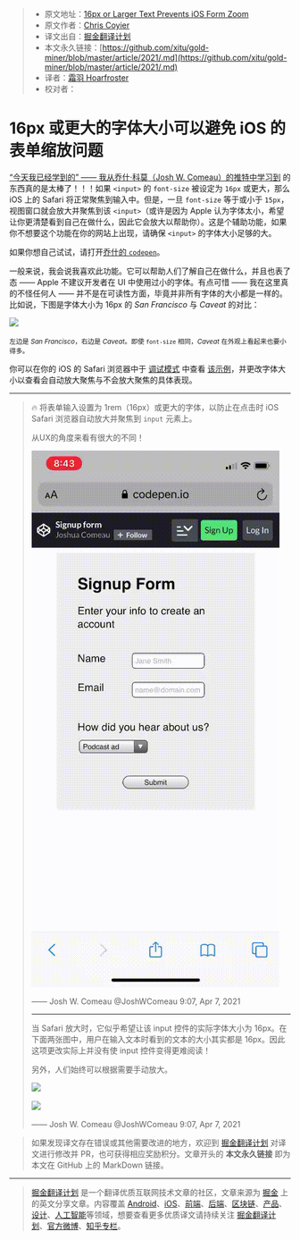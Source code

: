 > * 原文地址：[16px or Larger Text Prevents iOS Form Zoom](https://css-tricks.com/16px-or-larger-text-prevents-ios-form-zoom/)
> * 原文作者：[Chris Coyier ](https://css-tricks.com/author/chriscoyier/)
> * 译文出自：[掘金翻译计划](https://github.com/xitu/gold-miner)
> * 本文永久链接：[https://github.com/xitu/gold-miner/blob/master/article/2021/.md](https://github.com/xitu/gold-miner/blob/master/article/2021/.md)
> * 译者：[霜羽 Hoarfroster](https://github.com/PassionPenguin)
> * 校对者：

# 16px 或更大的字体大小可以避免 iOS 的表单缩放问题

[“今天我已经学到的” —— 我从乔什·科莫（Josh W. Comeau）的推特中学习到](https://twitter.com/joshwcomeau/status/1379782931116351490?s=12) 的东西真的是太棒了！！！如果 `<input>` 的 `font-size` 被设定为 `16px` 或更大，那么 iOS 上的 Safari 将正常聚焦到输入中。但是，一旦 `font-size` 等于或小于 `15px`，视图窗口就会放大并聚焦到该 `<input>`（或许是因为 Apple 认为字体太小，希望让你更清楚看到自己在做什么，因此它会放大以帮助你）。这是个辅助功能，如果你不想要这个功能在你的网站上出现，请确保 `<input>` 的字体大小足够的大。

如果你想自己试试，请打开[乔什的 `codepen`](https://codepen.io/joshwcomeau/pen/VwPMPZo)。

一般来说，我会说我喜欢此功能。它可以帮助人们了解自己在做什么，并且也表了态 —— Apple 不建议开发者在 UI 中使用过小的字体。有点可惜 —— 我在这里真的不怪任何人 —— 并不是在可读性方面，毕竟并非所有字体的大小都是一样的。比如说，下图是字体大小为 16px 的 *San Francisco* 与 *Caveat* 的对比：

![](https://i2.wp.com/css-tricks.com/wp-content/uploads/2021/04/Screen-Shot-2021-04-30-at-9.11.55-AM.png?resize=558％2C344&ssl=1)

<small>左边是 *San Francisco*，右边是 *Caveat*。即使 `font-size` 相同，*Caveat* 在外观上看起来也要小得多。</small>

你可以在你的 iOS 的 Safari 浏览器中于 [调试模式](https://cdpn.io/chriscoyier/debug/MWJxXWz) 中查看 [该示例](https://codepen.io/chriscoyier/pen/MWJxXWz)，并更改字体大小以查看会自动放大聚焦与不会放大聚焦的具体表现。

---

> 🔥 将表单输入设置为 1rem（16px）或更大的字体，以防止在点击时 iOS Safari 浏览器自动放大并聚焦到 `input` 元素上。
> 
> 从UX的角度来看有很大的不同！
> 
> [comment]: <> (Original Video Link: https://video.twimg.com/tweet_video/EyX2MSaXMAExyQA.mp4)
> 
> ![](https://github.com/PassionPenguin/gold-miner-images/blob/master/16px-or-larger-text-prevents-ios-form-zoom-EyX2MSaXMAExyQA.gif?raw=true)
> 
> —— Josh W. Comeau @JoshWComeau 9:07, Apr 7, 2021
> 
> ---
>
> 当 Safari 放大时，它似乎希望让该 input 控件的实际字体大小为 16px。在下面两张图中，用户在输入文本时看到的文本的大小其实都是 16px。因此这项更改实际上并没有使 input 控件变得更难阅读！
> 
> 另外，人们始终可以根据需要手动放大。
> 
> ![](https://pbs.twimg.com/media/EyX5HAlXEAErIj6?format=png&name=small)
> 
> ![](https://pbs.twimg.com/media/EyX5IBWWUAA8Sis?format=png&name=small)
> 
> —— Josh W. Comeau @JoshWComeau 9:07, Apr 7, 2021

> 如果发现译文存在错误或其他需要改进的地方，欢迎到 [掘金翻译计划](https://github.com/xitu/gold-miner) 对译文进行修改并 PR，也可获得相应奖励积分。文章开头的 **本文永久链接** 即为本文在 GitHub 上的 MarkDown 链接。

---

> [掘金翻译计划](https://github.com/xitu/gold-miner) 是一个翻译优质互联网技术文章的社区，文章来源为 [掘金](https://juejin.im) 上的英文分享文章。内容覆盖 [Android](https://github.com/xitu/gold-miner#android)、[iOS](https://github.com/xitu/gold-miner#ios)、[前端](https://github.com/xitu/gold-miner#前端)、[后端](https://github.com/xitu/gold-miner#后端)、[区块链](https://github.com/xitu/gold-miner#区块链)、[产品](https://github.com/xitu/gold-miner#产品)、[设计](https://github.com/xitu/gold-miner#设计)、[人工智能](https://github.com/xitu/gold-miner#人工智能)等领域，想要查看更多优质译文请持续关注 [掘金翻译计划](https://github.com/xitu/gold-miner)、[官方微博](http://weibo.com/juejinfanyi)、[知乎专栏](https://zhuanlan.zhihu.com/juejinfanyi)。
